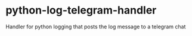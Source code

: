 # python-log-telegram-handler
Handler for python logging that posts the log message to a telegram chat
